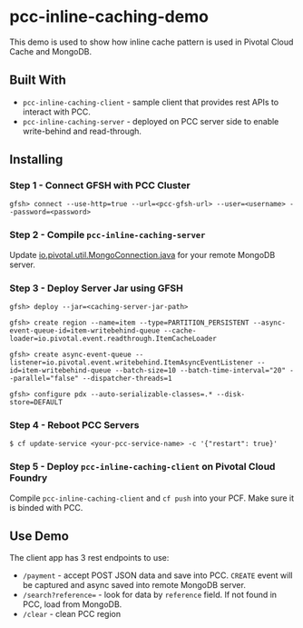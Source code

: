 # pcc-inline-caching-demo

This demo is used to show how inline cache pattern is used in Pivotal Cloud Cache and MongoDB.

## Built With

* `pcc-inline-caching-client` - sample client that provides rest APIs to interact with PCC.
* `pcc-inline-caching-server` - deployed on PCC server side to enable write-behind and read-through. 

## Installing

### Step 1 - Connect GFSH with PCC Cluster

```
gfsh> connect --use-http=true --url=<pcc-gfsh-url> --user=<username> --password=<password>
```

### Step 2 - Compile `pcc-inline-caching-server`

Update [io.pivotal.util.MongoConnection.java](http://www.dropwizard.io/1.0.2/docs/) for your remote MongoDB server.

### Step 3 - Deploy Server Jar using GFSH

```
gfsh> deploy --jar=<caching-server-jar-path>

gfsh> create region --name=item --type=PARTITION_PERSISTENT --async-event-queue-id=item-writebehind-queue --cache-loader=io.pivotal.event.readthrough.ItemCacheLoader

gfsh> create async-event-queue --listener=io.pivotal.event.writebehind.ItemAsyncEventListener --id=item-writebehind-queue --batch-size=10 --batch-time-interval="20" --parallel="false" --dispatcher-threads=1

gfsh> configure pdx --auto-serializable-classes=.* --disk-store=DEFAULT
```
### Step 4 - Reboot PCC Servers

```
$ cf update-service <your-pcc-service-name> -c '{"restart": true}'
```

### Step 5 - Deploy `pcc-inline-caching-client` on Pivotal Cloud Foundry

Compile `pcc-inline-caching-client` and `cf push` into your PCF. Make sure it is binded with PCC.

## Use Demo

The client app has 3 rest endpoints to use:

* `/payment` - accept POST JSON data and save into PCC. `CREATE` event will be captured and async saved into remote MongoDB server.
* `/search?reference=` - look for data by `reference` field. If not found in PCC, load from MongoDB.
* `/clear` - clean PCC region
